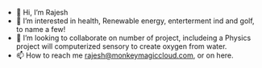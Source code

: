 - 👋 Hi, I’m Rajesh
- 👀 I’m interested in health, Renewable energy, enterterment ind and golf,  to name a few!
- 💞️ I’m looking to collaborate on number of project, includeing a Physics project will computerized sensory to create oxygen from water.
- 📫 How to reach me rajesh@monkeymagiccloud.com, or on here.

<!---
RajeshOm/RajeshOm is a ✨ special ✨ repository because its `README.md` (this file) appears on your GitHub profile.
You can click the Preview link to take a look at your changes.
--->
